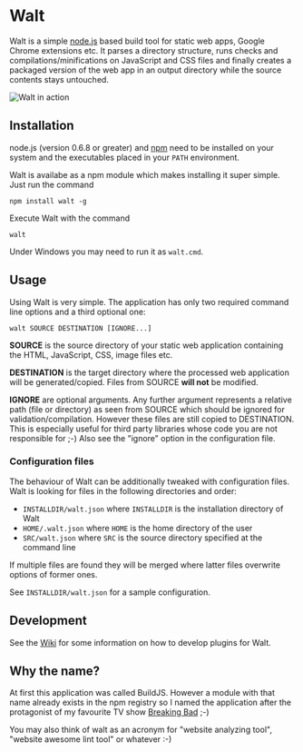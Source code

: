 Walt
====

Walt is a simple [node.js](http://nodejs.org/) based build tool for static web
apps, Google Chrome extensions etc. It parses a directory structure, runs checks
and compilations/minifications on JavaScript and CSS files and finally creates a
packaged version of the web app in an output directory while the source contents
stays untouched.

![Walt in action](http://svenjacobs.github.com/walt/buildjs.png "Walt in action")

Installation
------------

node.js (version 0.6.8 or greater) and [npm](http://npmjs.org/) need to be installed
on your system and the executables placed in your `PATH` environment.

Walt is availabe as a npm module which makes installing it super simple. Just run
the command

    npm install walt -g

Execute Walt with the command

    walt

Under Windows you may need to run it as `walt.cmd`.

Usage
-----

Using Walt is very simple. The application has only two required command line
options and a third optional one:

    walt SOURCE DESTINATION [IGNORE...]

**SOURCE** is the source directory of your static web application containing the
HTML, JavaScript, CSS, image files etc.

**DESTINATION** is the target directory where the processed web application will be
generated/copied. Files from SOURCE **will not** be modified.

**IGNORE** are optional arguments. Any further argument represents a relative path
(file or directory) as seen from SOURCE which should be ignored for validation/compilation.
However these files are still copied to DESTINATION. This is especially useful
for third party libraries whose code you are not responsible for ;-) Also see the
"ignore" option in the configuration file.

### Configuration files

The behaviour of Walt can be additionally tweaked with configuration files.
Walt is looking for files in the following directories and order:

* `INSTALLDIR/walt.json` where `INSTALLDIR` is the installation directory of Walt
* `HOME/.walt.json` where `HOME` is the home directory of the user
* `SRC/walt.json` where `SRC` is the source directory specified at the command line

If multiple files are found they will be merged where latter files overwrite options
of former ones.

See `INSTALLDIR/walt.json` for a sample configuration.

Development
-----------

See the [Wiki](https://github.com/svenjacobs/Walt/wiki/) for some information on
how to develop plugins for Walt.

Why the name?
-------------

At first this application was called BuildJS. However a module with that name
already exists in the npm registry so I named the application after the protagonist
of my favourite TV show [Breaking Bad](http://en.wikipedia.org/wiki/Breaking_Bad) ;-)

You may also think of walt as an acronym for "website analyzing tool", "website
awesome lint tool" or whatever :-)
